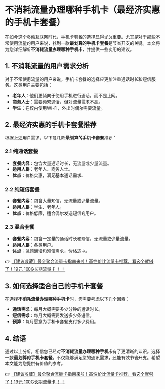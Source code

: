 # 不消耗流量办理哪种手机卡（最经济实惠的手机卡套餐）

在如今这个移动互联网时代，手机卡套餐的选择显得尤为重要。尤其是对于那些不常使用流量的用户来说，找到一款**最划算的手机卡套餐**是节省开支的关键。本文将为您详细解析**不消耗流量办理哪种手机卡**，并提供一些实用的建议。

## 1. 不消耗流量的用户需求分析

对于不常使用流量的用户来说，手机卡套餐的选择应更加注重通话时长和短信服务。这类用户主要包括：

- **老年人**：他们更倾向于使用手机进行通话，而不是上网。
- **商务人士**：需要频繁通话，但对流量需求不高。
- **学生**：在校内使用Wi-Fi，外出时偶尔需要流量。

## 2. 最经济实惠的手机卡套餐推荐

根据上述用户需求，以下是几款**最划算的手机卡套餐**推荐：

### 2.1 纯通话套餐

- **套餐内容**：包含大量通话时长，无流量或少量流量。
- **适用人群**：老年人、商务人士。
- **优点**：价格实惠，满足基本通话需求。

### 2.2 纯短信套餐

- **套餐内容**：包含大量短信，无流量或少量流量。
- **适用人群**：学生、老年人。
- **优点**：价格低廉，适合偶尔发送短信的用户。

### 2.3 混合套餐

- **套餐内容**：包含一定量的通话时长和短信，无流量或少量流量。
- **适用人群**：各类用户。
- **优点**：兼顾通话和短信需求，价格适中。

👉 [【建议收藏】最全聚合流量卡指南来啦！高性价比流量卡推荐，看这个就够了！19元 100G长期流量卡 ！！](https://bit.ly/Liuliangka)

## 3. 如何选择适合自己的手机卡套餐

在选择**不消耗流量办理哪种手机卡**时，您需要考虑以下几个因素：

- **通话需求**：每月大概需要多少分钟的通话时长。
- **短信需求**：每月大概需要发送多少条短信。
- **预算**：每月愿意为手机卡套餐支付多少费用。

## 4. 结语

通过以上分析，相信您已经对**不消耗流量办理哪种手机卡**有了更清晰的认识。选择一款**最划算的手机卡套餐**，不仅能够满足您的通讯需求，还能有效节省开支。希望本文能为您提供有价值的参考。

👉 [【建议收藏】最全聚合流量卡指南来啦！高性价比流量卡推荐，看这个就够了！19元 100G长期流量卡 ！！](https://bit.ly/Liuliangka)